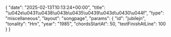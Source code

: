 {
    "date": "2025-02-13T10:13:24+00:00",
    "title": "\u042e\u0431\u0438\u043b\u0435\u0439\u043d\u0430\u044f",
    "type": "miscellaneous",
    "layout": "songpage",
    "params": {
        "id": "jubilejn",
        "tonality": "Hm",
        "year": "1985",
        "chordsStartAt": 50,
        "textFinishAtLine": 100
    }
}